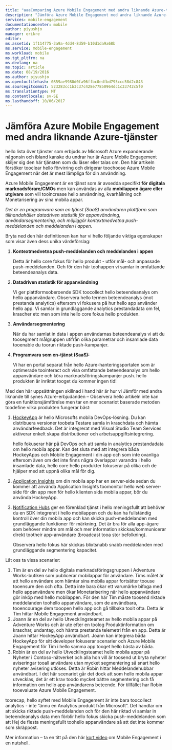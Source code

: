 ```yaml
---
title: "aaaComparing Azure Mobile Engagement med andra liknande Azure-tjänster"
description: "Jämföra Azure Mobile Engagement med andra liknande Azure-tjänster - HockeyApp, AppInsights, Notification Hubs"
services: mobile-engagement
documentationcenter: mobile
author: piyushjo
manager: erikre
editor: 
ms.assetid: 1f114775-3a9a-4dd4-8d59-b10d1da9a68b
ms.service: mobile-engagement
ms.workload: mobile
ms.tgt_pltfrm: na
ms.devlang: na
ms.topic: article
ms.date: 08/19/2016
ms.author: piyushjo
ms.openlocfilehash: 0859ae9980d0fa96ffbc0edfbd795ccc58d2c843
ms.sourcegitcommit: 523283cc1b3c37c428e77850964dc1c33742c5f0
ms.translationtype: MT
ms.contentlocale: sv-SE
ms.lasthandoff: 10/06/2017
---
```

# <a name="comparing-azure-mobile-engagement-with-other-similar-azure-services"></a>Jämföra Azure Mobile Engagement med andra liknande Azure-tjänster
hello lista över tjänster som erbjuds av Microsoft Azure expanderande någonsin och ibland kanske du undrar hur är Azure Mobile Engagement skiljer sig den här tjänsten som du läser eller talas om. Den här artikeln försöker tooclear hello förvirring och dirigerar toochoose Azure Mobile Engagement när det är mest lämpliga för din användning. 

Azure Mobile Engagement är en tjänst som är avsedda specifikt **för digitala marknadsförare/CMOs** men kan användas av alla **mobilappen ägare eller utgivare** som vill tooincrease hello användning, kvarhållning och Monetarisering av sina mobila appar. 

*Det är en programvara som en tjänst (SaaS) användaren plattform som tillhandahåller datadriven statistik för appanvändning, användarsegmentering, och möjliggör kontextmedvetna push-meddelanden och meddelanden i appen.* 

Bryta ned den här definitionen kan har vi hello följande viktiga egenskaper som visar även dess unika värdeförslag:

1. **Kontextmedvetna push-meddelanden och meddelanden i appen**
   
   Detta är hello core fokus för hello produkt - utför mål- och anpassade push-meddelanden. Och för den här toohappen vi samlar in omfattande beteendeanalys data. 
2. **Datadriven statistik för appanvändning**
   
   Vi ger plattformsoberoende SDK toocollect hello beteendeanalys om hello appanvändare. Observera hello termen beteendeanalys (mot prestanda analytics) eftersom vi fokusera på hur hello app använder hello app. Vi samlar in grundläggande analytics prestandadata om fel, krascher etc men som inte hello core fokus hello produkten. 
3. **Användarsegmentering**
   
   När du har samlat in data i appen användarnas beteendeanalys vi att du toosegment målgruppen utifrån olika parametrar och insamlade data tooenable du toorun riktade push-kampanjer. 
4. **Programvara som en-tjänst (SaaS):**
   
   Vi har en portal separat från hello Azure-hanteringsportalen som är optimerade toointeract och visa omfattande beteendeanalys om hello appanvändare och köra marknadsföringskampanjer push. hello produkten är inriktat tooget du kommer ingen tid!   

Med den här uppsättningen skillnad i hand här är hur vi Jämför med andra liknande till synes Azure-erbjudanden – Observera hello artikeln inte kan göra en funktionsjämförelse men tar en mer scenariot baserade metoden toodefine vilka produkten fungerar bäst:

1. [HockeyApp](https://azure.microsoft.com/services/hockeyapp/) är hello Microsofts mobila DevOps-lösning. Du kan distribuera versioner toobeta Testare samla in kraschdata och hämta användarfeedback. Det är integrerat med Visual Studio Team Services aktiverar enkelt skapa distributioner och arbetsuppgiftsintegrering. 
   
   hello fokuserar här på DevOps och att samla in analytics prestandadata om hello mobila appar. Kan det sluta med att integrera båda HockeyApps och Mobile Engagement i din app och som inte ovanliga eftersom även om det inte finns några överlappar varandra i hello insamlade data, hello core hello produkter fokuserar på olika och de hjälper med att uppnå olika mål för dig.  
2. [Application Insights](../application-insights/app-insights-overview.md) om din mobila app har en server-side sedan du kommer att använda Application Insights toomonitor hello web server-side för din app men för hello klienten sida mobila appar, bör du använda HockeyApp. 
3. [Notification Hubs](https://azure.microsoft.com/services/notification-hubs/) ger en förenklad tjänst i hello meningsfullt att behöver du en SDK integrerat i hello mobilappen och du kan ha fullständig kontroll över din mobila app och kan skicka push-meddelanden med grundläggande funktioner för märkning. Det är bra för alla app-ägare som behöver mindre om mål och mer information skickas/kommunicerar direkt tootheir app-användare (broadcast tooa stor befolkning). 
   
   Observera hello fokus här skickas blixtsnabb snabb meddelanden med grundläggande segmentering kapacitet. 

Låt oss ta vissa scenarier:

1. Tim är en del av hello digitala marknadsföringsgruppen i Adventure Works-butiken som publicerar mobilappar för användare. Tims målet är att hello användare som hämtar sina mobila appar fortsätter toouse tooensure den och ofta. Detta inte bara ökar ett varumärke bifoga med hello appanvändare men ökar Monetarisering när hello appanvändare gör inköp med hello mobilappen. För den här Tim måste toosend riktade meddelanden toohello appanvändare, som de användbara, tooencourage dem tooopen hello app och gå tillbaka tooit ofta. Detta är Tim hittar Mobile Engagement användbart. 
2. Joann är en del av hello Utvecklingsteamet av hello mobila appar på Adventure Works och är ute efter en toolog Produktinformation om kraschar, undantag, och hämta prestanda telemetri från en app. Detta är Joann hittar HockeyApp användbart. Joann kan integrera båda HockeyApp för sitt developer fokuserar scenarier och Azure Mobile Engagement för Tim i hello samma app tooget hello bästa av båda. 
3. Robin är en del av hello Utvecklingsteamet hello mobila appar på Nyheter i Contoso-nätverket och alla hon vill är toosend ut bryta nyheter aviseringar tooall användare utan mycket segmentering så snart hello nyheter avisering utlöses. Detta är Robin hittar Meddelandehubbar användbart. 
   I det här scenariot går det dock att som hello mobila appar utvecklas, det är ett krav toodo mycket bättre segmentering och få information om hello app användarens beteende. För tillfället har Robin tooevaluate Azure Mobile Engagement. 

toorecap, hello syftet med Mobile Engagement är inte bara toocollect analytics - inte ”ännu en Analytics produkt från Microsoft”. Det handlar om att skicka riktade push-meddelanden och för den här riktad vi samlar in beteendeanalys data men förblir hello fokus skicka push-meddelanden som att Hej de flesta meningsfullt toohello appanvändare så att det inte kommer som skräppost. 

Mer information – ta en titt på den här [kort video](mobile-engagement-overview.md) om Mobile Engagement i en nutshell. 

